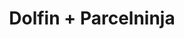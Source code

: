 ---
title: "Dolfin + Parcelninja"
seoTitle: "Dolfin Parcelninja Integration"
seoDescription: "Integrate Dolfin with Parcelninja, and you'll be able to automate logistics, simplify the ordering process and save time - and money. Find out more about how a Dolfin Parcelninja Integration can help your business."
lead: "Let Stock2Shop send fulfillment notifications to Parcelninja once orders are successfully raised in Dolfin. Here’s how we can help you streamline your workflow."
type: "source-fulfillment"
source: "dolfin"
channel: "parcelninja"
image: "/images/sap-shopify.png"
imageAlt: source_name logo
tags: []
---